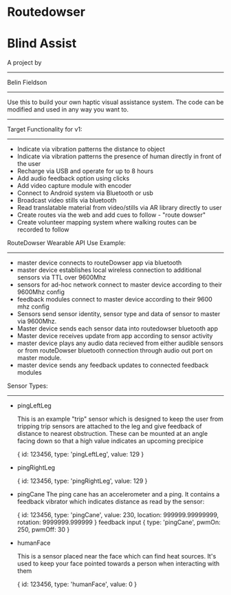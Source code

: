 Routedowser
==========================================
Blind Assist
==========================================

A project by
__________________________________________
Belin Fieldson
__________________________________________

Use this to build your own haptic visual assistance system.  The code can be modified and used in any way you want to.
__________________________________________

Target Functionality for v1:
__________________________________________
* Indicate via vibration patterns the distance to object
* Indicate via vibration patterns the presence of human directly in front of the user
* Recharge via USB and operate for up to 8 hours
* Add audio feedback option using clicks
* Add video capture module with encoder
* Connect to Android system via Bluetooth or usb
* Broadcast video stills via bluetooth
* Read translatable material from video/stills via AR library directly to user
* Create routes via the web and add cues to follow - "route dowser"
* Create volunteer mapping system where walking routes can be recorded to follow

RouteDowser Wearable API Use Example:
__________________________________________
* master device connects to routeDowser app via bluetooth
* master device establishes local wireless connection to additional sensors via TTL over 9600Mhz
* sensors for ad-hoc network connect to master device according to their 9600Mhz config
* feedback modules connect to master device according to their 9600 mhz config
* Sensors send sensor identity, sensor type and data of sensor to master via 9600Mhz.
* Master device sends each sensor data into routedowser bluetooth app
* Master device receives update from app according to sensor activity
* master device plays any audio data recieved from either audible sensors or from routeDowser bluetooth connection through audio out port on master module.
* master device sends any feedback updates to connected feedback modules


Sensor Types:
__________________________________________

* pingLeftLeg
	
	This is an example "trip" sensor which is designed to keep the user from tripping
	trip sensors are attached to the leg and give feedback of distance to nearest obstruction.
	These can be mounted at an angle facing down so that a high value indicates an upcoming precipice

	{
		id: 123456,
		type: 'pingLeftLeg',
		value: 129
	}

* pingRightLeg

	{
		id: 123456,
		type: 'pingRightLeg',
		value: 129
	}

* pingCane
	The ping cane has an accelerometer and a ping.  It contains a feedback vibrator which indicates distance 
	as read by the sensor:

	{
		id: 123456,
		type: 'pingCane',
		value: 230,
		location: 999999.99999999,
		rotation: 9999999.999999
	}
	feedback input
	{
		type: 'pingCane',
		pwmOn: 250,
		pwmOff: 30
	}

* humanFace

	This is a sensor placed near the face which can find heat sources.  It's used to keep your face pointed towards a person when interacting with them

	{
		id: 123456,
		type: 'humanFace',
		value: 0
	}
